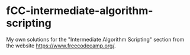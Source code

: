 # fCC-intermediate-algorithm-scripting
 My own solutions  for the "Intermediate Algorithm Scripting" section from the website https://www.freecodecamp.org/.
